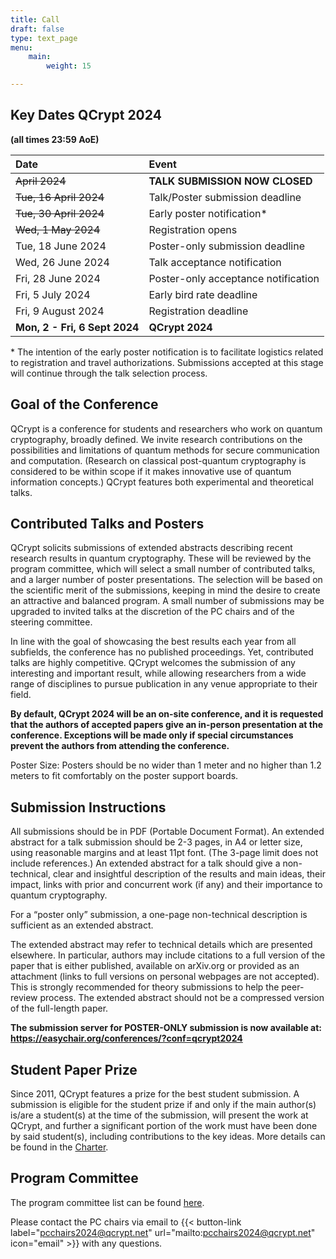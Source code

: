 ```yaml
---
title: Call
draft: false
type: text_page
menu:
    main:
        weight: 15

---
```


<!--
## Poster
Our poster is now available! Please <a href="/poster">download and print it yourself!</a>.

<a href="/poster">
  <img height=300 id="dark_bg" src="/images/poster/QCryptPoster.png"/>
</a>
-->
<!--| <strike> April 2024 </strike>| <strong><a href="https://easychair.org/conferences/?conf=qcrypt2024" target="_blank">TALK/POSTER SUBMISSION CLOSING SOON</a></strong>|-->

## <strong>Key Dates QCrypt 2024</strong> 
<strong>(all times 23:59 AoE)</strong>

|Date |Event|
|:----|:----|
| <strike> April 2024 </strike>| <strong> TALK SUBMISSION NOW CLOSED </strong>|
| <strike> Tue, 16 April 2024 </strike>|  Talk/Poster submission deadline |
| <strike> Tue, 30 April 2024 </strike>|  Early poster notification* |
| <strike> Wed, 1 May 2024 </strike>|  Registration opens |
| Tue, 18 June 2024|Poster-only submission deadline|
| Wed, 26 June 2024| Talk acceptance notification |
| Fri, 28 June 2024| Poster-only acceptance notification|
| Fri, 5 July 2024| Early bird rate deadline|
| Fri, 9 August 2024| Registration deadline|
|<strong>Mon, 2 - Fri, 6 Sept 2024 </strong>| <strong>QCrypt 2024</strong>|

\* The intention of the early poster notification is to facilitate logistics related to registration and travel authorizations. Submissions accepted at this stage will continue through the talk selection process.

<!--## Call for Rump Session Submissions
Have a breakthrough result or an amusing quantum cryptography anecdote? Share it at the QCrypt 2024 Rump Session! Submit your proposal before the early submission deadline on Tuesday, August 15, 11:30 a.m. to secure your spot. {{< button-link label="Learn More" url="https://2024.qcrypt.net/sessions/rump/" icon="" >}}
-->

<!--
Subscribe to <a href="https://calendar.google.com/calendar/embed?src=4f9rvlunmmrkpih1ibo11goo64%40group.calendar.google.com&ctz=Europe%2FAmsterdam"  target="_blank">our calendar</a> to stay updated about the official dates and events.
-->
## Goal of the Conference

QCrypt is a conference for students and researchers who work on quantum cryptography, broadly defined. We invite research contributions on the possibilities and limitations of quantum methods for secure communication and computation. (Research on classical post-quantum cryptography is considered to be within scope if it makes innovative use of quantum information concepts.) QCrypt features both experimental and theoretical talks.

## Contributed Talks and Posters

QCrypt solicits submissions of extended abstracts describing recent research results in quantum cryptography. These will be reviewed by the program committee, which will select a small number of contributed talks, and a larger number of poster presentations. The selection will be based on the scientific merit of the submissions, keeping in mind the desire to create an attractive and balanced program. A small number of submissions may be upgraded to invited talks at the discretion of the PC chairs and of the steering committee.

In line with the goal of showcasing the best results each year from all subfields, the conference has no published proceedings. Yet, contributed talks are highly competitive. QCrypt welcomes the submission of any interesting and important result, while allowing researchers from a wide range of disciplines to pursue publication in any venue appropriate to their field.


**By default, QCrypt 2024 will be an on-site conference, and it is requested that the authors of accepted papers give an in-person presentation at the conference. Exceptions will be made only if special circumstances prevent the authors from attending the conference.**

Poster Size:  Posters should be no wider than 1 meter and no higher than 1.2 meters to fit comfortably on the poster support boards.

## Submission Instructions
All submissions should be in PDF (Portable Document Format). An extended abstract for a talk submission should be 2-3 pages, in A4 or letter size, using reasonable margins and at least 11pt font. (The 3-page limit does not include references.) An extended abstract for a talk should give a non-technical, clear and insightful description of the results and main ideas, their impact, links with prior and concurrent work (if any) and their importance to quantum cryptography.

For a “poster only” submission, a one-page non-technical description is sufficient as an extended abstract.

The extended abstract may refer to technical details which are presented elsewhere. In particular, authors may include citations to a full version of the paper that is either published, available on arXiv.org or provided as an attachment (links to full versions on personal webpages are not accepted). This is strongly recommended for theory submissions to help the peer-review process. The extended abstract should not be a compressed version of the full-length paper.

<!-- <strong>Submissions will be handled in EasyChair. A link to the submission server will appear here when the server is open.</strong> -->

<!-- The submission server will be open soon. -->
<!--**The submission server will  re-open soon for POSTER ONLY submissions.**-->
**The submission server for POSTER-ONLY submission is now available at: <a href="https://easychair.org/conferences/?conf=qcrypt2024" target="_blank">https://easychair.org/conferences/?conf=qcrypt2024</a>**

## Student Paper Prize
Since 2011, QCrypt features a prize for the best student submission. A submission is eligible for the student prize if and only if the main author(s) is/are a student(s) at the time of the submission, will present the work at QCrypt, and further a significant portion of the work must have been done by said student(s), including contributions to the key ideas. More details can be found in the <a href="/charter/#student-paper-prize">Charter</a>.

## Program Committee
The program committee list can be found <a href="/team/#program-committee">here</a>.

Please contact the PC chairs via email to {{< button-link label="pcchairs2024@qcrypt.net" url="mailto:pcchairs2024@qcrypt.net" icon="email" >}} with any questions.


<!--
"Poster only" submissions will be accepted after the notification for talks (7th June). For these submissions,  a one-page non-technical PDF is sufficient as the extended abstract.


Extended abstracts should be submitted electronically here using the EasyChair system (if the link doesn’t work, visit https://easychair.org/conferences/?conf=qcrypt2019 directly).
If you are designing a new poster for QCrypt, consider using the following templates:  https://osf.io/8ajqs/
This is simply a suggestion, and if you decide to follow this template, feel free to modify it as you see fit.
-->
